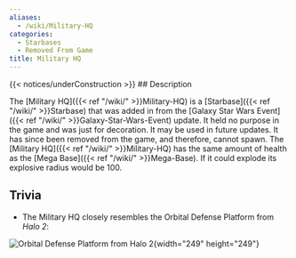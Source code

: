 ```yaml
---
aliases:
  - /wiki/Military-HQ
categories:
  - Starbases
  - Removed From Game
title: Military HQ
---
```


{{< notices/underConstruction >}} ## Description

The [Military HQ]({{< ref "/wiki/" >}}Military-HQ) is a [Starbase]({{< ref "/wiki/" >}}Starbase) that was added in from the [Galaxy Star Wars Event]({{< ref "/wiki/" >}}Galaxy-Star-Wars-Event) update. It held no purpose in the game and was just for decoration. It may be used in future updates. It has since been removed from the game, and therefore, cannot spawn. The [Military HQ]({{< ref "/wiki/" >}}Military-HQ) has the same amount of health as the [Mega Base]({{< ref "/wiki/" >}}Mega-Base). If it could explode its explosive radius would be 100.

## Trivia

- The Military HQ closely resembles the Orbital Defense Platform from _Halo 2_:

![Orbital Defense Platform from *Halo
2*](Index.2.jpg "Orbital Defense Platform from Halo 2"){width="249" height="249"}

